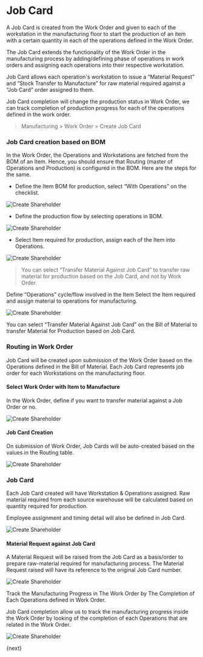 <!-- add-breadcrumbs -->
# Job Card

A Job Card is created from the Work Order and given to each of the workstation in the manufacturing floor to start the production of an item with a certain quantity in each of the operations defined in the Work Order.

The Job Card extends the functionality of the Work Order in the manufacturing process by adding/defining phase of operations in work orders and assigning each operations into their respective workstation.

Job Card allows each operation's workstation to issue a “Material Request” and “Stock Transfer to Manufacture” for raw material required against a “Job Card” order assigned to them.

Job Card completion will change the production status in Work Order, we can track completion of production progress for each of the operations defined in the work order.

> Manufacturing > Work Order > Create Job Card

### Job Card creation based on BOM

In the Work Order, the Operations and Workstations are fetched from the BOM of an Item. Hence, you should ensure that Routing (master of Operations and Production) is configured in the BOM. Here are the steps for the same.

- Define the Item BOM for production, select “With Operations” on the checklist.

<img class="screenshot" alt="Create Shareholder" src="/docs/assets/img/manufacturing/bom-operrations-job-card.png">

- Define the production flow by selecting operations in BOM.

<img class="screenshot" alt="Create Shareholder" src="/docs/assets/img/manufacturing/bom-operation-rounting.png">

- Select Item required for production, assign each of the Item into Operations.

<img class="screenshot" alt="Create Shareholder" src="/docs/assets/img/manufacturing/bom-item-job-card.png">

> You can select “Transfer Material Against Job Card” to transfer raw material for production based on the Job Card, and not by Work Order.

Define “Operations” cycle/flow involved in the Item
Select the Item required and assign material to operations for manufacturing.

<img class="screenshot" alt="Create Shareholder" src="/docs/assets/img/manufacturing/bom-operation-rounting.png">

You can select “Transfer Material Against Job Card” on the Bill of Material to transfer Material for Production based on Job Card.

### Routing in Work Order

Job Card will be created upon submission of the Work Order based on the Operations defined in the Bill of Material. Each Job Card represents job order for each Workstations on the manufacturing floor.

#### Select Work Order with Item to Manufacture

In the Work Order, define if you want to transfer material against a Job Order or no.

<img class="screenshot" alt="Create Shareholder" src="/docs/assets/img/manufacturing/work-order-transfer-against-job-card.png">

#### Job Card Creation

On submission of Work Order, Job Cards will be auto-created based on the values in the Routing table.

<img class="screenshot" alt="Create Shareholder" src="/docs/assets/img/manufacturing/work-order-job-card-creation.png">

### Job Card

Each Job Card created will have Workstation & Operations assigned. Raw material required from each source warehouse will be calculated based on quantity required for production.

Employee assignment and timing detail will also be defined in Job Card.

<img class="screenshot" alt="Create Shareholder" src="/docs/assets/img/manufacturing/job-card-form.png">

#### Material Request against Job Card

A Material Request will be raised from the Job Card as a basis/order to prepare raw-material required for manufacturing process. The Material Request raised will have its reference to the original Job Card number.

<img class="screenshot" alt="Create Shareholder" src="/docs/assets/img/manufacturing/material-request-against-job-card.png">

Track the Manufacturing Progress in The Work Order by The Completion of Each Operations defined in Work Order.

Job Card completion allow us to track the manufacturing progress inside the Work Order by looking of the completion of each Operations that are related in the Work Order.

<img class="screenshot" alt="Create Shareholder" src="/docs/assets/img/manufacturing/work-order-job-card-completion.png">

{next}
